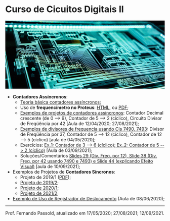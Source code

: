 # Curso de Cicuitos Digitais II

![adi-goldstein-EUsVwEOsblE-unsplash.jpg](adi-goldstein-EUsVwEOsblE-unsplash.jpg)

* **Contadores Assíncronos**:
  * [Teoria básica contadores assíncronos](contador_assincrono_1.html);
  * Uso de **frequencímetro no Proteus**: [HTML](frequencimetro_proteus.html), ou [PDF](como_usar_um_simulador.pdf);
  * [Exemplos de projetos de contadores assíncronos](Exemplos_Prpjetos_Contadores_Assincronos.html): Contador Decimal crescente (de 0 --> 9), Contador de 5 --> 2 (cíclico), Circuito Divisor de Freqüência por 42 [Aula de 12/04/2020; 27/08/2021];
  * [Exemplos de divisores de frequencia usando CIs 7490, 7493](exercicio_04maio2020.html): Divisor de Freqüência por 37, Contador de 5 --> 12 (cíclico), Contador de 12 --> 5 (cíclico) [aula de 04/05/2020];
  * Exercícios: [Ex_1: Contador de 3 --> 6 (cíclico); Ex_2: Contador de 5 --> 2 (cíclico)](contadores_assync/exercicio_03set2021.html) [Aula de 03/09/2021];
  * Soluções/Comentários [Slides 29 (Div. Freq. por 12), Slide 38 (Div. Freq. por 42 usando 7490 e 7493) e Slide 44 (explicando Efeito Visual)](contadores_assync/aula_10set2021.html) [aula de 10/09/2021];
* Exemplos de Projetos de **Contadores Síncronos**:
  * Projeto de 2019/1 ([PDF](contador_sincrono_diferente_2019_1.pdf));
  * [Projeto de 2019/2](2019_2/contador_sync_diferente_2019_2.html);
  * [Projeto de 2020/1](2020_1/projeto_contador_sincrono_2020_1.html);
  * [Projeto de 2021/2](cont_sync_2021_2/projeto_cont_sync_2021_2.html);
* [Exemplo de Uso de Registrador de Deslocamento](Reg_Deslocamento/Exemplo_uso_reg_deslocamento.html) (Aula de 08/06/2020);


---

Prof. Fernando Passold, atualizado em 17/05/2020; 27/08/2021; 12/09/2021.
